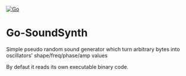 [![Go](https://github.com/Jumbef/Go-SoundSynth/actions/workflows/go.yml/badge.svg)](https://github.com/Jumbef/Go-SoundSynth/actions/workflows/go.yml)

# Go-SoundSynth

Simple pseudo random sound generator which turn arbitrary bytes into oscillators' shape/freq/phase/amp values

By defaut it reads its own executable binary code.
